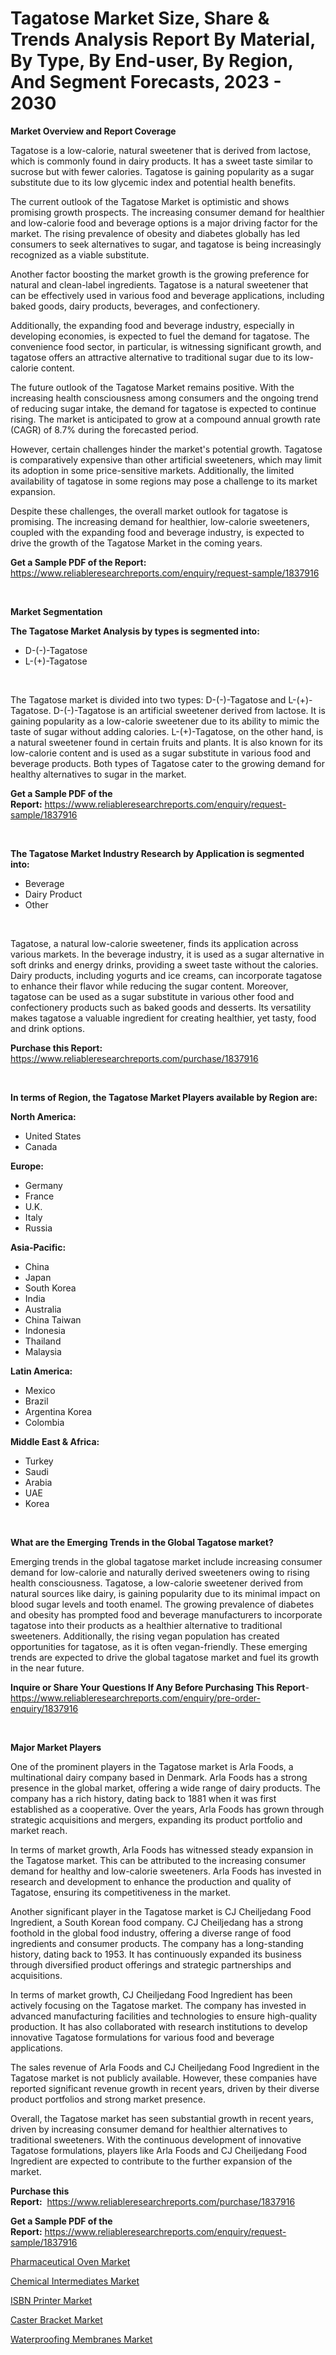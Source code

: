 <p><h1>Tagatose Market Size, Share & Trends Analysis Report By Material, By Type, By End-user, By Region, And Segment Forecasts, 2023 - 2030</h1></p><p><strong>Market Overview and Report Coverage</strong></p>
<p><p>Tagatose is a low-calorie, natural sweetener that is derived from lactose, which is commonly found in dairy products. It has a sweet taste similar to sucrose but with fewer calories. Tagatose is gaining popularity as a sugar substitute due to its low glycemic index and potential health benefits.</p><p>The current outlook of the Tagatose Market is optimistic and shows promising growth prospects. The increasing consumer demand for healthier and low-calorie food and beverage options is a major driving factor for the market. The rising prevalence of obesity and diabetes globally has led consumers to seek alternatives to sugar, and tagatose is being increasingly recognized as a viable substitute.</p><p>Another factor boosting the market growth is the growing preference for natural and clean-label ingredients. Tagatose is a natural sweetener that can be effectively used in various food and beverage applications, including baked goods, dairy products, beverages, and confectionery.</p><p>Additionally, the expanding food and beverage industry, especially in developing economies, is expected to fuel the demand for tagatose. The convenience food sector, in particular, is witnessing significant growth, and tagatose offers an attractive alternative to traditional sugar due to its low-calorie content.</p><p>The future outlook of the Tagatose Market remains positive. With the increasing health consciousness among consumers and the ongoing trend of reducing sugar intake, the demand for tagatose is expected to continue rising. The market is anticipated to grow at a compound annual growth rate (CAGR) of 8.7% during the forecasted period.</p><p>However, certain challenges hinder the market's potential growth. Tagatose is comparatively expensive than other artificial sweeteners, which may limit its adoption in some price-sensitive markets. Additionally, the limited availability of tagatose in some regions may pose a challenge to its market expansion.</p><p>Despite these challenges, the overall market outlook for tagatose is promising. The increasing demand for healthier, low-calorie sweeteners, coupled with the expanding food and beverage industry, is expected to drive the growth of the Tagatose Market in the coming years.</p></p>
<p><strong>Get a Sample PDF of the Report:</strong> <a href="https://www.reliableresearchreports.com/enquiry/request-sample/1837916">https://www.reliableresearchreports.com/enquiry/request-sample/1837916</a></p>
<p>&nbsp;</p>
<p><strong>Market Segmentation</strong></p>
<p><strong>The Tagatose Market Analysis by types is segmented into:</strong></p>
<p><ul><li>D-(-)-Tagatose</li><li>L-(+)-Tagatose</li></ul></p>
<p>&nbsp;</p>
<p><p>The Tagatose market is divided into two types: D-(-)-Tagatose and L-(+)-Tagatose. D-(-)-Tagatose is an artificial sweetener derived from lactose. It is gaining popularity as a low-calorie sweetener due to its ability to mimic the taste of sugar without adding calories. L-(+)-Tagatose, on the other hand, is a natural sweetener found in certain fruits and plants. It is also known for its low-calorie content and is used as a sugar substitute in various food and beverage products. Both types of Tagatose cater to the growing demand for healthy alternatives to sugar in the market.</p></p>
<p><strong>Get a Sample PDF of the Report:</strong>&nbsp;<a href="https://www.reliableresearchreports.com/enquiry/request-sample/1837916">https://www.reliableresearchreports.com/enquiry/request-sample/1837916</a></p>
<p>&nbsp;</p>
<p><strong>The Tagatose Market Industry Research by Application is segmented into:</strong></p>
<p><ul><li>Beverage</li><li>Dairy Product</li><li>Other</li></ul></p>
<p>&nbsp;</p>
<p><p>Tagatose, a natural low-calorie sweetener, finds its application across various markets. In the beverage industry, it is used as a sugar alternative in soft drinks and energy drinks, providing a sweet taste without the calories. Dairy products, including yogurts and ice creams, can incorporate tagatose to enhance their flavor while reducing the sugar content. Moreover, tagatose can be used as a sugar substitute in various other food and confectionery products such as baked goods and desserts. Its versatility makes tagatose a valuable ingredient for creating healthier, yet tasty, food and drink options.</p></p>
<p><strong>Purchase this Report:</strong>&nbsp; <a href="https://www.reliableresearchreports.com/purchase/1837916">https://www.reliableresearchreports.com/purchase/1837916</a></p>
<p>&nbsp;</p>
<p><strong>In terms of Region, the Tagatose Market Players available by Region are:</strong></p>
<p>
    <p> <strong> North America: </strong>
        <ul>
            <li>United States</li>
            <li>Canada</li>
        </ul>
        </p> 
    <p> <strong> Europe: </strong>
        <ul>
            <li>Germany</li>
            <li>France</li>
            <li>U.K.</li>
            <li>Italy</li>
            <li>Russia</li>
        </ul>
        </p> 
    <p> <strong> Asia-Pacific: </strong>
        <ul>
            <li>China</li>
            <li>Japan</li>
            <li>South Korea</li>
            <li>India</li>
            <li>Australia</li>
            <li>China Taiwan</li>
            <li>Indonesia</li>
            <li>Thailand</li>
            <li>Malaysia</li>
        </ul>
        </p> 
    <p> <strong> Latin America: </strong>
        <ul>
            <li>Mexico</li>
            <li>Brazil</li>
            <li>Argentina Korea</li>
            <li>Colombia</li>
        </ul>
        </p> 
    <p> <strong> Middle East & Africa: </strong>
        <ul>
            <li>Turkey</li>
            <li>Saudi</li>
            <li>Arabia</li>
            <li>UAE</li>
            <li>Korea</li>
        </ul>
    </p>
    </p>
<p>&nbsp;</p>
<p><strong>What are the Emerging Trends in the Global Tagatose market?</strong></p>
<p><p>Emerging trends in the global tagatose market include increasing consumer demand for low-calorie and naturally derived sweeteners owing to rising health consciousness. Tagatose, a low-calorie sweetener derived from natural sources like dairy, is gaining popularity due to its minimal impact on blood sugar levels and tooth enamel. The growing prevalence of diabetes and obesity has prompted food and beverage manufacturers to incorporate tagatose into their products as a healthier alternative to traditional sweeteners. Additionally, the rising vegan population has created opportunities for tagatose, as it is often vegan-friendly. These emerging trends are expected to drive the global tagatose market and fuel its growth in the near future.</p></p>
<p><strong>Inquire or Share Your Questions If Any Before Purchasing This Report</strong>- <a href="https://www.reliableresearchreports.com/enquiry/pre-order-enquiry/1837916">https://www.reliableresearchreports.com/enquiry/pre-order-enquiry/1837916</a></p>
<p>&nbsp;</p>
<p><strong>Major Market Players</strong></p>
<p><p>One of the prominent players in the Tagatose market is Arla Foods, a multinational dairy company based in Denmark. Arla Foods has a strong presence in the global market, offering a wide range of dairy products. The company has a rich history, dating back to 1881 when it was first established as a cooperative. Over the years, Arla Foods has grown through strategic acquisitions and mergers, expanding its product portfolio and market reach.</p><p>In terms of market growth, Arla Foods has witnessed steady expansion in the Tagatose market. This can be attributed to the increasing consumer demand for healthy and low-calorie sweeteners. Arla Foods has invested in research and development to enhance the production and quality of Tagatose, ensuring its competitiveness in the market.</p><p>Another significant player in the Tagatose market is CJ Cheiljedang Food Ingredient, a South Korean food company. CJ Cheiljedang has a strong foothold in the global food industry, offering a diverse range of food ingredients and consumer products. The company has a long-standing history, dating back to 1953. It has continuously expanded its business through diversified product offerings and strategic partnerships and acquisitions.</p><p>In terms of market growth, CJ Cheiljedang Food Ingredient has been actively focusing on the Tagatose market. The company has invested in advanced manufacturing facilities and technologies to ensure high-quality production. It has also collaborated with research institutions to develop innovative Tagatose formulations for various food and beverage applications.</p><p>The sales revenue of Arla Foods and CJ Cheiljedang Food Ingredient in the Tagatose market is not publicly available. However, these companies have reported significant revenue growth in recent years, driven by their diverse product portfolios and strong market presence.</p><p>Overall, the Tagatose market has seen substantial growth in recent years, driven by increasing consumer demand for healthier alternatives to traditional sweeteners. With the continuous development of innovative Tagatose formulations, players like Arla Foods and CJ Cheiljedang Food Ingredient are expected to contribute to the further expansion of the market.</p></p>
<p><strong>Purchase this Report:</strong>&nbsp;&nbsp;<a href="https://www.reliableresearchreports.com/purchase/1837916">https://www.reliableresearchreports.com/purchase/1837916</a></p>
<p></p>
<p><strong>Get a Sample PDF of the Report:</strong>&nbsp;<a href="https://www.reliableresearchreports.com/enquiry/request-sample/1837916">https://www.reliableresearchreports.com/enquiry/request-sample/1837916</a></p>
<p><p><a href="https://medium.com/@theomorar2000/pharmaceutical-oven-market-size-reveals-the-best-marketing-channels-in-global-industry-ccf80ce5b0e4">Pharmaceutical Oven Market</a></p><p><a href="https://github.com/ashepherd82/Market-Research-Report-List-1/blob/main/chemical-intermediates-market.md">Chemical Intermediates Market</a></p><p><a href="https://medium.com/@tonikuhic/isbn-printer-nbsp-market-focuses-on-market-share-size-and-projected-forecast-till-2030-324a3be13dc9">ISBN Printer Market</a></p><p><a href="https://medium.com/@audieyost1952/caster-bracket-market-size-and-market-trends-complete-industry-overview-2023-to-2030-c39d7090b000">Caster Bracket Market</a></p><p><a href="https://github.com/FassouRP/Market-Research-Report-List-1/blob/main/waterproofing-membranes-market.md">Waterproofing Membranes Market</a></p></p>